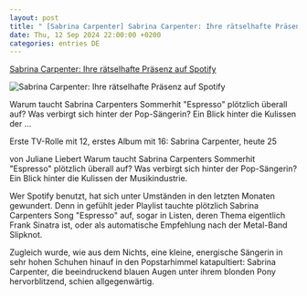 ```yaml
---
layout: post
title: " [Sabrina Carpenter] Sabrina Carpenter: Ihre rätselhafte Präsenz auf Spotify"
date: Thu, 12 Sep 2024 22:00:00 +0200
categories: entries DE
---
```

[Sabrina Carpenter: Ihre rätselhafte Präsenz auf Spotify](https://www.stern.de/kultur/musik/sabrina-carpenter--ihre-raetselhafte-praesenz-auf-spotify-34997552.html)

![Sabrina Carpenter: Ihre rätselhafte Präsenz auf Spotify](https://image.stern.de/34997546/t/OV/v6/w1440/r1.7778/-/sabrina-carpenter-aufmacher.jpg)

Warum taucht Sabrina Carpenters Sommerhit "Espresso" plötzlich überall auf? Was verbirgt sich hinter der Pop-Sängerin? Ein Blick hinter die Kulissen der ...

Erste TV-Rolle mit 12, erstes Album mit 16: Sabrina Carpenter, heute 25

von Juliane Liebert Warum taucht Sabrina Carpenters Sommerhit "Espresso" plötzlich überall auf? Was verbirgt sich hinter der Pop-Sängerin? Ein Blick hinter die Kulissen der Musikindustrie.

Wer Spotify benutzt, hat sich unter Umständen in den letzten Monaten gewundert. Denn in gefühlt jeder Playlist tauchte plötzlich Sabrina Carpenters Song "Espresso" auf, sogar in Listen, deren Thema eigentlich Frank Sinatra ist, oder als automatische Empfehlung nach der Metal-Band Slipknot.

Zugleich wurde, wie aus dem Nichts, eine kleine, energische Sängerin in sehr hohen Schuhen hinauf in den Popstarhimmel katapultiert: Sabrina Carpenter, die beeindruckend blauen Augen unter ihrem blonden Pony hervorblitzend, schien allgegenwärtig.

